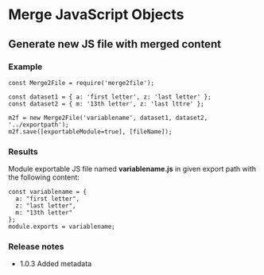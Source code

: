 # Merge JavaScript Objects #

## Generate new JS file with merged content ##

### Example ###

```
const Merge2File = require('merge2file');

const dataset1 = { a: 'first letter', z: 'last letter' };
const dataset2 = { m: '13th letter', z: 'last lttre' };

m2f = new Merge2File('variablename', dataset1, dataset2, '../exportpath');
m2f.save([exportableModule=true], [fileName]);
```

### Results ###

Module exportable JS file named **variablename.js** in given export path with the following content:
```
const variablename = {
  a: "first letter",
  z: "last letter",
  m: "13th letter"
};
module.exports = variablename;
```

### Release notes ###
* 1.0.3 Added metadata